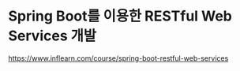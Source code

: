 # Spring Boot를 이용한 RESTful Web Services 개발

https://www.inflearn.com/course/spring-boot-restful-web-services